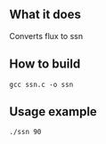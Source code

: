 ## What it does

Converts flux to ssn

## How to build

```gcc ssn.c -o ssn```

## Usage example

``` ./ssn 90 ```
